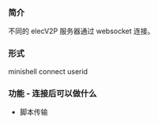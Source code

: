 ### 简介

不同的 elecV2P 服务器通过 websocket 连接。

### 形式

minishell connect userid

### 功能 - 连接后可以做什么

- 脚本传输